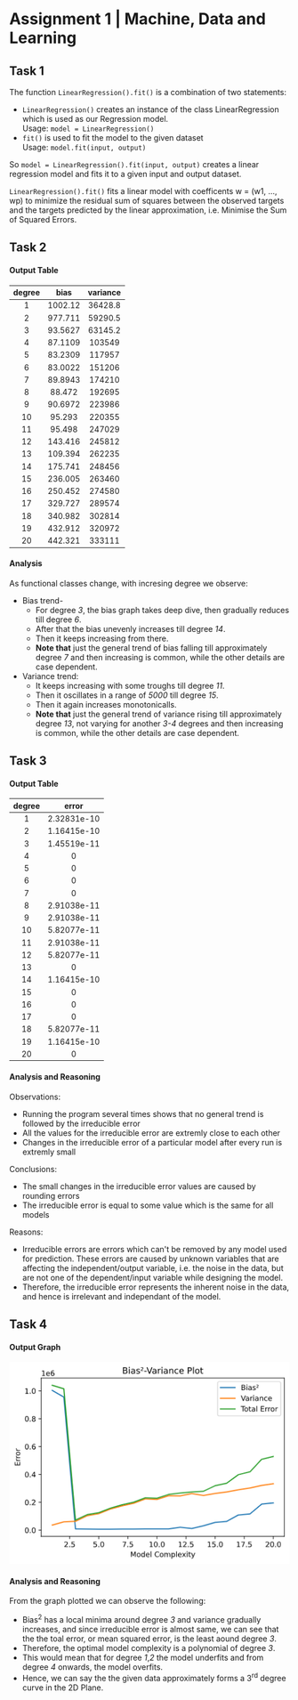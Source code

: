 # Assignment 1 | Machine, Data and Learning

## Task 1

The function `LinearRegression().fit()` is a combination of two statements:  
- `LinearRegression()` creates an instance of the class LinearRegression which is used as our Regression model.  
        Usage: `model = LinearRegression()`  
- `fit()` is used to fit the model to the given dataset  
        Usage: `model.fit(input, output)`  

So `model = LinearRegression().fit(input, output)` creates a linear regression model and fits it to a given input and output dataset.  

`LinearRegression().fit()` fits a linear model with coefficents w = (w1, ..., wp) to minimize the residual sum of squares between the observed targets and the targets predicted by the linear approximation, i.e. Minimise the Sum of Squared Errors.

## Task 2

#### Output Table

| degree | bias | variance |
| :----: | :----: | :----: |
|        1 | 1002.12   |    36428.8 |
|        2 |  977.711  |    59290.5 |
|        3 |   93.5627 |    63145.2 |
|        4 |   87.1109 |   103549   |
|        5 |   83.2309 |   117957   |
|        6 |   83.0022 |   151206   |
|        7 |   89.8943 |   174210   |
|        8 |   88.472  |   192695   |
|        9 |   90.6972 |   223986   |
|       10 |   95.293  |   220355   |
|       11 |   95.498  |   247029   |
|       12 |  143.416  |   245812   |
|       13 |  109.394  |   262235   |
|       14 |  175.741  |   248456   |
|       15 |  236.005  |   263460   |
|       16 |  250.452  |   274580   |
|       17 |  329.727  |   289574   |
|       18 |  340.982  |   302814   |
|       19 |  432.912  |   320972   |
|       20 |  442.321  |   333111   |

#### Analysis

As functional classes change, with incresing degree we observe:
- Bias trend-
    - For degree *3*, the bias graph takes deep dive, then gradually reduces till degree *6*.
    - After that the bias unevenly increases till degree *14*.
    - Then it keeps increasing from there.
    - **Note that** just the general trend of bias falling till approximately degree *7* and then increasing is common, while the other details are case dependent.
- Variance trend:
    - It keeps increasing with some troughs till degree *11*.
    - Then it oscillates in a range of *5000* till degree *15*.
    - Then it again increases monotonicalls.
    - **Note that** just the general trend of variance rising till approximately degree *13*, not varying for another *3-4* degrees and then increasing is common, while the other details are case dependent.

## Task 3

#### Output Table

|   degree |       error |
| :----: | :----: |
|        1 | 2.32831e-10 |
|        2 | 1.16415e-10 |
|        3 | 1.45519e-11 |
|        4 | 0           |
|        5 | 0           |
|        6 | 0           |
|        7 | 0           |
|        8 | 2.91038e-11 |
|        9 | 2.91038e-11 |
|       10 | 5.82077e-11 |
|       11 | 2.91038e-11 |
|       12 | 5.82077e-11 |
|       13 | 0           |
|       14 | 1.16415e-10 |
|       15 | 0           |
|       16 | 0           |
|       17 | 0           |
|       18 | 5.82077e-11 |
|       19 | 1.16415e-10 |
|       20 | 0           |

#### Analysis and Reasoning

Observations:  
- Running the program several times shows that no general trend is followed by the irreducible error  
- All the values for the irreducible error are extremly close to each other  
- Changes in the irreducible error of a particular model after every run is extremly small  
  
Conclusions:  
- The small changes in the irreducible error values are caused by rounding errors  
- The irreducible error is equal to some value which is the same for all models  
  
Reasons:
- Irreducible errors are errors which can't be removed by any model used for prediction. These errors are caused by unknown variables that are affecting the independent/output variable, i.e. the noise in the data, but are not one of the dependent/input variable while designing the model.
- Therefore, the irreducible error represents the inherent noise in the data, and hence is irrelevant and independant of the model.

## Task 4

#### Output Graph

![Graph](graph.png)

#### Analysis and Reasoning

From the graph plotted we can observe the following:
- Bias<sup>2</sup> has a local minima around degree *3* and variance gradually increases, and since irreducible error is almost same, we can see that the the toal error, or mean squared error, is the least aound degree *3*.
- Therefore, the optimal model complexity is a polynomial of degree *3*.
- This would mean that for degree *1*,*2* the model underfits and from degree *4* onwards, the model overfits.
- Hence, we can say the the given data approximately forms a 3<sup>rd</sup> degree curve in the 2D Plane.